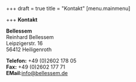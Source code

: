 +++
draft = true
title = "Kontakt"
[menu.mainmenu]

+++
**Kontakt**

**Bellessem**  
Reinhard Bellessem  
Leipzigerstr. 16  
56412 Heiligenroth

**Telefon:** +49 (0)2602 178 05  
**Fax:** +49 (0)2602 177 71  
**EMail:**[info@bellessem.de](mailto:info@bellessem.de)